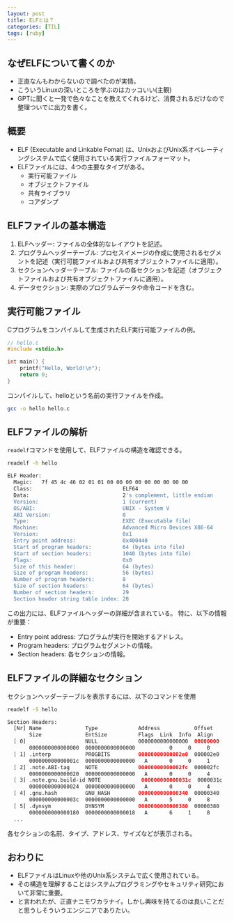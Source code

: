 ```yaml
---
layout: post
title: ELFとは？
categories: [TIL]
tags: [ruby]
---
```


## なぜELFについて書くのか
- 正直なんもわからないので調べたのが実情。
- こういうLinuxの深いところを学ぶのはカッコいい(主観)
- GPTに聞くと一発で色々なことを教えてくれるけど、消費されるだけなので整理ついでに出力を書く。

## 概要
- ELF (Executable and Linkable Fomat) は、UnixおよびUnix系オペレーティングシステムで広く使用されている実行ファイルフォーマット。
- ELFファイルには、4つの主要なタイプがある。
  - 実行可能ファイル
  - オブジェクトファイル
  - 共有ライブラリ
  - コアダンプ

## ELFファイルの基本構造
1. ELFヘッダー: ファイルの全体的なレイアウトを記述。
2. プログラムヘッダーテーブル: プロセスイメージの作成に使用されるセグメントを記述（実行可能ファイルおよび共有オブジェクトファイルに適用）。
3. セクションヘッダーテーブル: ファイルの各セクションを記述（オブジェクトファイルおよび共有オブジェクトファイルに適用）。
4. データセクション: 実際のプログラムデータや命令コードを含む。

## 実行可能ファイル
Cプログラムをコンパイルして生成されたELF実行可能ファイルの例。

```c
// hello.c
#include <stdio.h>

int main() {
    printf("Hello, World!\n");
    return 0;
}
```

コンパイルして、helloという名前の実行ファイルを作成。

```bash
gcc -o hello hello.c
```

## ELFファイルの解析

`readelf`コマンドを使用して、ELFファイルの構造を確認できる。

```bash
readelf -h hello
```

```bash
ELF Header:
  Magic:   7f 45 4c 46 02 01 01 00 00 00 00 00 00 00 00 00 
  Class:                             ELF64
  Data:                              2's complement, little endian
  Version:                           1 (current)
  OS/ABI:                            UNIX - System V
  ABI Version:                       0
  Type:                              EXEC (Executable file)
  Machine:                           Advanced Micro Devices X86-64
  Version:                           0x1
  Entry point address:               0x400440
  Start of program headers:          64 (bytes into file)
  Start of section headers:          1040 (bytes into file)
  Flags:                             0x0
  Size of this header:               64 (bytes)
  Size of program headers:           56 (bytes)
  Number of program headers:         8
  Size of section headers:           64 (bytes)
  Number of section headers:         29
  Section header string table index: 28
```

この出力には、ELFファイルヘッダーの詳細が含まれている。
特に、以下の情報が重要：

- Entry point address: プログラムが実行を開始するアドレス。
- Program headers: プログラムセグメントの情報。
- Section headers: 各セクションの情報。

## ELFファイルの詳細なセクション
セクションヘッダーテーブルを表示するには、以下のコマンドを使用

```bash
readelf -S hello
```

```bash
Section Headers:
  [Nr] Name              Type             Address           Offset
       Size              EntSize          Flags  Link  Info  Align
  [ 0]                   NULL             0000000000000000  00000000
       0000000000000000  0000000000000000           0     0     0
  [ 1] .interp           PROGBITS         00000000000002e0  000002e0
       000000000000001c  0000000000000000   A       0     0     1
  [ 2] .note.ABI-tag     NOTE             00000000000002fc  000002fc
       0000000000000020  0000000000000000   A       0     0     4
  [ 3] .note.gnu.build-id NOTE             000000000000031c  0000031c
       0000000000000024  0000000000000000   A       0     0     4
  [ 4] .gnu.hash         GNU_HASH         0000000000000340  00000340
       000000000000003c  0000000000000000   A       5     0     8
  [ 5] .dynsym           DYNSYM           0000000000000380  00000380
       0000000000000180  0000000000000018   A       6     1     8
  ...
```

各セクションの名前、タイプ、アドレス、サイズなどが表示される。

## おわりに
- ELFファイルはLinuxや他のUnix系システムで広く使用されている。
- その構造を理解することはシステムプログラミングやセキュリティ研究において非常に重要。
- と言われたが、正直ナニモワカラナイ。しかし興味を持てるのは良いことだと思うしそういうエンジニアでありたい。

